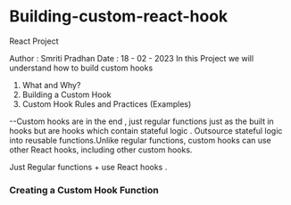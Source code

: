 # Building-custom-react-hook

React Project 

Author : Smriti Pradhan Date : 18 - 02 - 2023
In this Project we will understand how to build custom hooks


1. What and Why?
2. Building a Custom Hook
3. Custom Hook Rules and Practices (Examples)

--Custom hooks are in the end , just regular functions just as the built in hooks but are hooks which contain stateful logic . Outsource stateful logic into reusable functions.Unlike regular functions, custom hooks can use other React hooks, including other custom hooks.

Just Regular functions + use React hooks .

### Creating a Custom Hook Function


